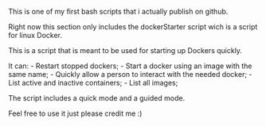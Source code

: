 This is one of my first bash scripts that i actually publish on github.

Right now this section only includes the dockerStarter script wich is a script for linux Docker.

This is a script that is meant to be used for starting up Dockers quickly.

It can:
    - Restart stopped dockers;
    - Start a docker using an image with the same name;
    - Quickly allow a person to interact with the needed docker;
    - List active and inactive containers;
    - List all images;

The script includes a quick mode and a guided mode.

Feel free to use it just please credit me :)
